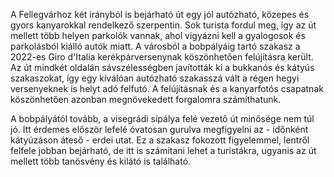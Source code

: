 A Fellegvárhoz két irányból is bejárható út egy jól autózható, közepes és gyors kanyarokkal rendelkező szerpentin. Sok turista fordul meg, így az út mellett több helyen parkolók vannak, ahol vigyázni kell a gyalogosok és parkolásból kiálló autók miatt. A városból a bobpályáig tartó szakasz a 2022-es Giro d'Italia kerékpárversenynak köszönhetően felújításra került. Az út mindkét oldalán sávszélességben javították ki a bukkanós és kátyús szakaszokat, így egy kíválóan autózható szakasszá vált a régen hegyi versenyeknek is helyt adó felfutó. A felújításnak és a kanyarfotós csapatnak köszönhetően azonban megnövekedett forgalomra számíthatunk.

A bobpályától tovább, a visegrádi sípálya felé vezető út minősége nem túl jó. Itt érdemes először lefelé óvatosan gurulva megfigyelni az - időnként kátyúzáson áteső - erdei utat. Ez a szakasz fokozott figyelemmel, lentről felfele jobban bejárható, de itt is számítani lehet a turistákra, ugyanis az út mellett több tanösvény és kilátó is található.